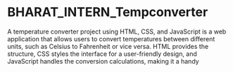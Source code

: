 # BHARAT_INTERN_Tempconverter
A temperature converter project using HTML, CSS, and JavaScript is a web application that allows users to convert temperatures between different units, such as Celsius to Fahrenheit or vice versa. HTML provides the structure, CSS styles the interface for a user-friendly design, and JavaScript handles the conversion calculations, making it a handy
